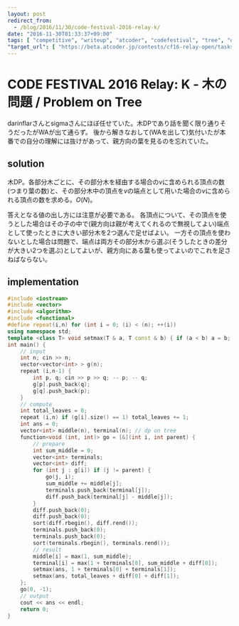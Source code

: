 ```yaml
---
layout: post
redirect_from:
  - /blog/2016/11/30/code-festival-2016-relay-k/
date: "2016-11-30T01:33:37+09:00"
tags: [ "competitive", "writeup", "atcoder", "codefestival", "tree", "dp" ]
"target_url": [ "https://beta.atcoder.jp/contests/cf16-relay-open/tasks/relay_k" ]
---
```


# CODE FESTIVAL 2016 Relay: K - 木の問題 / Problem on Tree

darinflarさんとsigmaさんにほぼ任せていた。木DPであり話を聞く限り通りそうだったがWAが出て通らず。
後から解きなおして(WAを出して)気付いたが本番での自分の理解には抜けがあって、親方向の葉を見るのを忘れていた。

## solution

木DP。各部分木ごとに、その部分木を経由する場合の$v$に含められる頂点の数(つまり葉の数)と、その部分木中の頂点を$v$の端点として用いた場合の$v$に含められる頂点の数を求める。$O(N)$。

答えとなる値の出し方には注意が必要である。
各頂点について、その頂点を使うとした場合はその子の中で(親方向は親が考えてくれるので無視してよい)端点として使ったときに大きい部分木を$2$つ選んで足せばよい。
一方その頂点を使わないとした場合は問題で、端点は両方その部分木から選ぶ(そうしたときの差分が大きい$2$つを選ぶ)としてよいが、親方向にある葉も使ってよいのでこれを足さねばならない。

## implementation

``` c++
#include <iostream>
#include <vector>
#include <algorithm>
#include <functional>
#define repeat(i,n) for (int i = 0; (i) < (n); ++(i))
using namespace std;
template <class T> void setmax(T & a, T const & b) { if (a < b) a = b; }
int main() {
    // input
    int n; cin >> n;
    vector<vector<int> > g(n);
    repeat (i,n-1) {
        int p, q; cin >> p >> q; -- p; -- q;
        g[p].push_back(q);
        g[q].push_back(p);
    }
    // compute
    int total_leaves = 0;
    repeat (i,n) if (g[i].size() == 1) total_leaves += 1;
    int ans = 0;
    vector<int> middle(n), terminal(n); // dp on tree
    function<void (int, int)> go = [&](int i, int parent) {
        // prepare
        int sum_middle = 0;
        vector<int> terminals;
        vector<int> diff;
        for (int j : g[i]) if (j != parent) {
            go(j, i);
            sum_middle += middle[j];
            terminals.push_back(terminal[j]);
            diff.push_back(terminal[j] - middle[j]);
        }
        diff.push_back(0);
        diff.push_back(0);
        sort(diff.rbegin(), diff.rend());
        terminals.push_back(0);
        terminals.push_back(0);
        sort(terminals.rbegin(), terminals.rend());
        // result
        middle[i] = max(1, sum_middle);
        terminal[i] = max(1 + terminals[0], sum_middle + diff[0]);
        setmax(ans, 1 + terminals[0] + terminals[1]);
        setmax(ans, total_leaves + diff[0] + diff[1]);
    };
    go(0, -1);
    // output
    cout << ans << endl;
    return 0;
}
```
